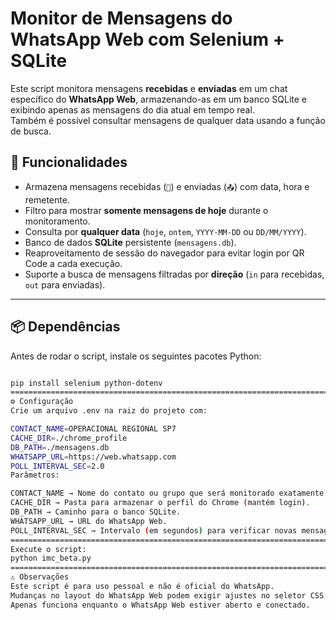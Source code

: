 # Monitor de Mensagens do WhatsApp Web com Selenium + SQLite

Este script monitora mensagens **recebidas** e **enviadas** em um chat específico do **WhatsApp Web**, armazenando-as em um banco SQLite e exibindo apenas as mensagens do dia atual em tempo real.  
Também é possível consultar mensagens de qualquer data usando a função de busca.

## 📌 Funcionalidades
- Armazena mensagens recebidas (`📩`) e enviadas (`📤`) com data, hora e remetente.
- Filtro para mostrar **somente mensagens de hoje** durante o monitoramento.
- Consulta por **qualquer data** (`hoje`, `ontem`, `YYYY-MM-DD` ou `DD/MM/YYYY`).
- Banco de dados **SQLite** persistente (`mensagens.db`).
- Reaproveitamento de sessão do navegador para evitar login por QR Code a cada execução.
- Suporte a busca de mensagens filtradas por **direção** (`in` para recebidas, `out` para enviadas).

---

## 📦 Dependências

Antes de rodar o script, instale os seguintes pacotes Python:

```bash

pip install selenium python-dotenv
===============================================================================================================================================================================================================================
⚙️ Configuração
Crie um arquivo .env na raiz do projeto com:

CONTACT_NAME=OPERACIONAL REGIONAL SP7
CACHE_DIR=./chrome_profile
DB_PATH=./mensagens.db
WHATSAPP_URL=https://web.whatsapp.com
POLL_INTERVAL_SEC=2.0
Parâmetros:

CONTACT_NAME → Nome do contato ou grupo que será monitorado exatamente como aparece no WhatsApp.
CACHE_DIR → Pasta para armazenar o perfil do Chrome (mantém login).
DB_PATH → Caminho para o banco SQLite.
WHATSAPP_URL → URL do WhatsApp Web.
POLL_INTERVAL_SEC → Intervalo (em segundos) para verificar novas mensagens.
===============================================================================================================================================================================================================================
Execute o script:
python imc_beta.py
===============================================================================================================================================================================================================================
⚠️ Observações
Este script é para uso pessoal e não é oficial do WhatsApp.
Mudanças no layout do WhatsApp Web podem exigir ajustes no seletor CSS.
Apenas funciona enquanto o WhatsApp Web estiver aberto e conectado.

